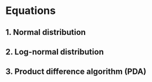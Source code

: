 # Equations

## 1. Normal distribution

## 2. Log-normal distribution

## 3. Product difference algorithm (PDA)

